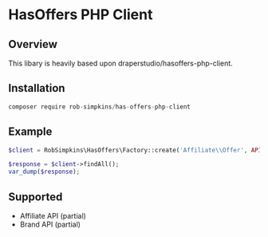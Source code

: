 # HasOffers PHP Client

## Overview
This libary is heavily based upon draperstudio/hasoffers-php-client.

## Installation

```js
composer require rob-simpkins/has-offers-php-client
```

## Example

```php
$client = RobSimpkins\HasOffers\Factory::create('Affiliate\\Offer', API_KEY, NETWORK_ID);

$response = $client->findAll();
var_dump($response);

```

## Supported
- Affiliate API (partial)
- Brand API (partial)
